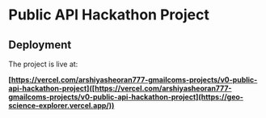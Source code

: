# Public API Hackathon Project




## Deployment

The project is live at:

**[https://vercel.com/arshiyasheoran777-gmailcoms-projects/v0-public-api-hackathon-project]([https://vercel.com/arshiyasheoran777-gmailcoms-projects/v0-public-api-hackathon-project](https://geo-science-explorer.vercel.app/))**


